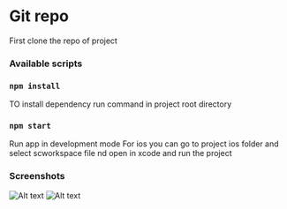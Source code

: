 # Git repo
First clone the repo of project

### Available scripts

### `npm install`
TO install dependency run command in project root directory

### `npm start`
Run app in development mode
For ios you can go to project ios folder and select scworkspace file nd open in xcode and run the project

### Screenshots
![Alt text](/akshay687/practical/screenshot/screen1.png?raw=true "Screen 1")
![Alt text](/akshay687/practical/screenshot/screen1.png?raw=true "Screen 2")